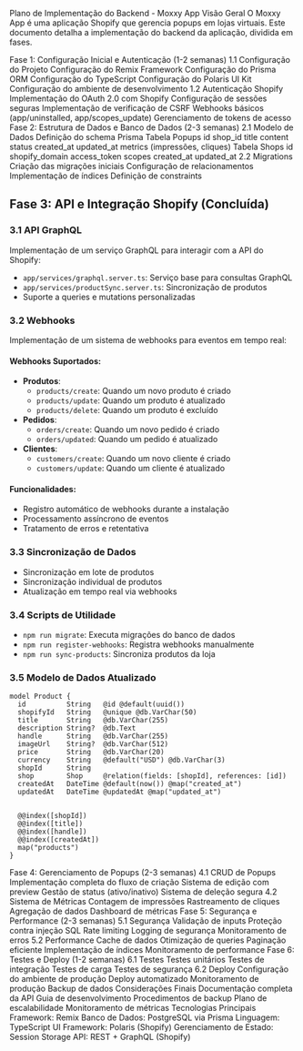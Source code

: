 Plano de Implementação do Backend - Moxxy App
Visão Geral
O Moxxy App é uma aplicação Shopify que gerencia popups em lojas virtuais. Este documento detalha a implementação do backend da aplicação, dividida em fases.

Fase 1: Configuração Inicial e Autenticação (1-2 semanas)
1.1 Configuração do Projeto
Configuração do Remix Framework
Configuração do Prisma ORM
Configuração do TypeScript
Configuração do Polaris UI Kit
Configuração do ambiente de desenvolvimento
1.2 Autenticação Shopify
Implementação do OAuth 2.0 com Shopify
Configuração de sessões seguras
Implementação de verificação de CSRF
Webhooks básicos (app/uninstalled, app/scopes_update)
Gerenciamento de tokens de acesso
Fase 2: Estrutura de Dados e Banco de Dados (2-3 semanas)
2.1 Modelo de Dados
Definição do schema Prisma
Tabela Popups
id
shop_id
title
content
status
created_at
updated_at
metrics (impressões, cliques)
Tabela Shops
id
shopify_domain
access_token
scopes
created_at
updated_at
2.2 Migrations
Criação das migrações iniciais
Configuração de relacionamentos
Implementação de índices
Definição de constraints
## Fase 3: API e Integração Shopify (Concluída)

### 3.1 API GraphQL

Implementação de um serviço GraphQL para interagir com a API do Shopify:
- `app/services/graphql.server.ts`: Serviço base para consultas GraphQL
- `app/services/productSync.server.ts`: Sincronização de produtos
- Suporte a queries e mutations personalizadas

### 3.2 Webhooks

Implementação de um sistema de webhooks para eventos em tempo real:

#### Webhooks Suportados:
- **Produtos**:
  - `products/create`: Quando um novo produto é criado
  - `products/update`: Quando um produto é atualizado
  - `products/delete`: Quando um produto é excluído
- **Pedidos**:
  - `orders/create`: Quando um novo pedido é criado
  - `orders/updated`: Quando um pedido é atualizado
- **Clientes**:
  - `customers/create`: Quando um novo cliente é criado
  - `customers/update`: Quando um cliente é atualizado

#### Funcionalidades:
- Registro automático de webhooks durante a instalação
- Processamento assíncrono de eventos
- Tratamento de erros e retentativa

### 3.3 Sincronização de Dados

- Sincronização em lote de produtos
- Sincronização individual de produtos
- Atualização em tempo real via webhooks

### 3.4 Scripts de Utilidade

- `npm run migrate`: Executa migrações do banco de dados
- `npm run register-webhooks`: Registra webhooks manualmente
- `npm run sync-products`: Sincroniza produtos da loja

### 3.5 Modelo de Dados Atualizado

```prisma
model Product {
  id          String   @id @default(uuid())
  shopifyId   String   @unique @db.VarChar(50)
  title       String   @db.VarChar(255)
  description String?  @db.Text
  handle      String   @db.VarChar(255)
  imageUrl    String?  @db.VarChar(512)
  price       String   @db.VarChar(20)
  currency    String   @default("USD") @db.VarChar(3)
  shopId      String
  shop        Shop     @relation(fields: [shopId], references: [id])
  createdAt   DateTime @default(now()) @map("created_at")
  updatedAt   DateTime @updatedAt @map("updated_at")


  @@index([shopId])
  @@index([title])
  @@index([handle])
  @@index([createdAt])
  map("products")
}
```
Fase 4: Gerenciamento de Popups (2-3 semanas)
4.1 CRUD de Popups
Implementação completa do fluxo de criação
Sistema de edição com preview
Gestão de status (ativo/inativo)
Sistema de deleção segura
4.2 Sistema de Métricas
Contagem de impressões
Rastreamento de cliques
Agregação de dados
Dashboard de métricas
Fase 5: Segurança e Performance (2-3 semanas)
5.1 Segurança
Validação de inputs
Proteção contra injeção SQL
Rate limiting
Logging de segurança
Monitoramento de erros
5.2 Performance
Cache de dados
Otimização de queries
Paginação eficiente
Implementação de índices
Monitoramento de performance
Fase 6: Testes e Deploy (1-2 semanas)
6.1 Testes
Testes unitários
Testes de integração
Testes de carga
Testes de segurança
6.2 Deploy
Configuração do ambiente de produção
Deploy automatizado
Monitoramento de produção
Backup de dados
Considerações Finais
Documentação completa da API
Guia de desenvolvimento
Procedimentos de backup
Plano de escalabilidade
Monitoramento de métricas
Tecnologias Principais
Framework: Remix
Banco de Dados: PostgreSQL via Prisma
Linguagem: TypeScript
UI Framework: Polaris (Shopify)
Gerenciamento de Estado: Session Storage
API: REST + GraphQL (Shopify)